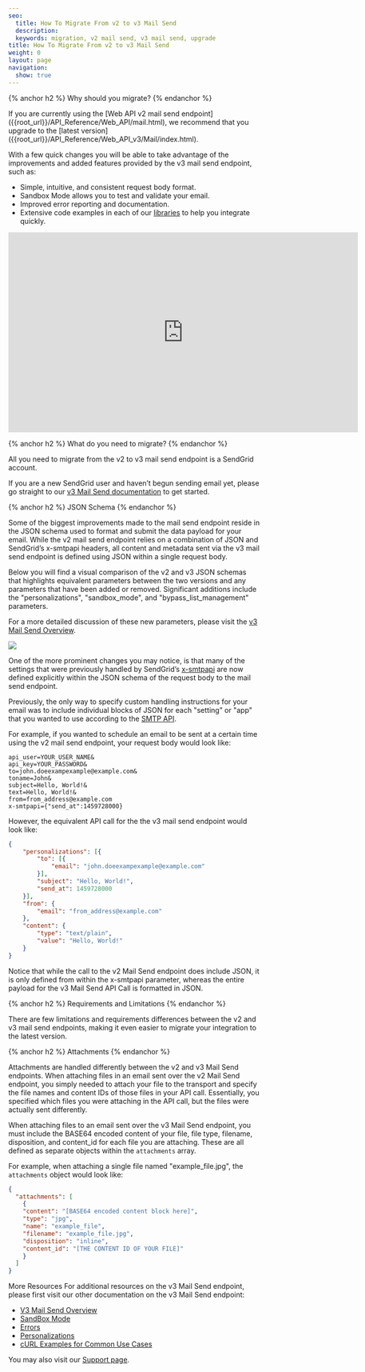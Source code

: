 ```yaml
---
seo:
  title: How To Migrate From v2 to v3 Mail Send
  description:
  keywords: migration, v2 mail send, v3 mail send, upgrade
title: How To Migrate From v2 to v3 Mail Send
weight: 0
layout: page
navigation:
  show: true
---
```


{% anchor h2 %}
Why should you migrate?
{% endanchor %}

<call-out>
If you are currently using the [Web API v2 mail send endpoint]({{root_url}}/API_Reference/Web_API/mail.html), we recommend that you upgrade to the [latest version]({{root_url}}/API_Reference/Web_API_v3/Mail/index.html).
</call-out>

With a few quick changes you will be able to take advantage of the improvements and added features provided by the v3 mail send endpoint, such as:

* Simple, intuitive, and consistent request body format.
* Sandbox Mode allows you to test and validate your email.
* Improved error reporting and documentation.
* Extensive code examples in each of our [libraries]({{root_url}}/Integrate/libraries.html) to help you integrate quickly.

<iframe src="https://player.vimeo.com/video/168940206" width="700" height="400" frameborder="0" webkitallowfullscreen mozallowfullscreen allowfullscreen></iframe>

{% anchor h2 %}
What do you need to migrate?
{% endanchor %}

All you need to migrate from the v2 to v3 mail send endpoint is a SendGrid account.

If you are a new SendGrid user and haven’t begun sending email yet, please go straight to our [v3 Mail Send documentation]({{root_url}}/API_Reference/Web_API_v3/Mail/index.html) to get started.

{% anchor h2 %}
JSON Schema
{% endanchor %}

Some of the biggest improvements made to the mail send endpoint reside in the JSON schema used to format and submit the data payload for your email. While the v2 mail send endpoint relies on a combination of JSON and SendGrid’s x-smtpapi headers, all content and metadata sent via the v3 mail send endpoint is defined using JSON within a single request body.

Below you will find a visual comparison of the v2 and v3 JSON schemas that highlights equivalent parameters between the two versions and any parameters that have been added or removed. Significant additions include the "personalizations", "sandbox_mode", and "bypass_list_management" parameters.

For a more detailed discussion of these new parameters, please visit the [v3 Mail Send Overview]({{root_url}}/API_Reference/Web_API_v3/Mail/index.html).

![]({{root_url}}/images/v2_vs_v3_mail_send_ga.png)

One of the more prominent changes you may notice, is that many of the settings that were previously handled by SendGrid’s [x-smtpapi]({{root_url}}/API_Reference/SMTP_API/index.html) are now defined explicitly within the JSON schema of the request body to the mail send endpoint.

Previously, the only way to specify custom handling instructions for your email was to include individual blocks of JSON for each "setting" or "app" that you wanted to use according to the [SMTP API]({{root_url}}/API_Reference/SMTP_API/index.html).

For example, if you wanted to schedule an email to be sent at a certain time using the v2 mail send endpoint, your request body would look like:

```
api_user=YOUR_USER_NAME&
api_key=YOUR_PASSWORD&
to=john.doeexampexample@example.com&
toname=John&
subject=Hello, World!&
text=Hello, World!&
from=from_address@example.com
x-smtpapi={"send_at":1459728000}
```

However, the equivalent API call for the the v3 mail send endpoint would look like:

```json
{
	"personalizations": [{
		"to": [{
			"email": "john.doeexampexample@example.com"
		}],
		"subject": "Hello, World!",
		"send_at": 1459728000
	}],
	"from": {
		"email": "from_address@example.com"
	},
	"content": {
		"type": "text/plain",
		"value": "Hello, World!"
	}
}
```

Notice that while the call to the v2 Mail Send endpoint does include JSON, it is only defined from within the x-smtpapi parameter, whereas the entire payload for the v3 Mail Send API Call is formatted in JSON.

{% anchor h2 %}
Requirements and Limitations
{% endanchor %}

There are few limitations and requirements differences between the v2 and v3 mail send endpoints, making it even easier to migrate your integration to the latest version.

{% anchor h2 %}
Attachments
{% endanchor %}

Attachments are handled differently between the v2 and v3 Mail Send endpoints. When attaching files in an email sent over the v2 Mail Send endpoint, you simply needed to attach your file to the transport and specify the file names and content IDs of those files in your API call. Essentially, you specified which files you were attaching in the API call, but the files were actually sent differently.

When attaching files to an email sent over the v3 Mail Send endpoint, you must include the BASE64 encoded content of your file, file type, filename, disposition, and content_id for each file you are attaching. These are all defined as separate objects within the `attachments` array.

For example, when attaching a single file named "example_file.jpg", the `attachments` object would look like:

```json
{
  "attachments": [
    {
    "content": "[BASE64 encoded content block here]",
    "type": "jpg",
    "name": "example_file",
    "filename": "example_file.jpg",
    "disposition": "inline",
    "content_id": "[THE CONTENT ID OF YOUR FILE]"
    }
  ]
}
```

More Resources
For additional resources on the v3 Mail Send endpoint, please first visit our other documentation on the v3 Mail Send endpoint:

* [V3 Mail Send Overview]({{root_url}}/API_Reference/Web_API_v3/Mail/index.html)
* [SandBox Mode]({{root_url}}/Classroom/Send/v3_Mail_Send/sandbox_mode.html)
* [Errors]({{root_url}}/API_Reference/Web_API_v3/Mail/errors.html)
* [Personalizations]({{root_url}}/Classroom/Send/v3_Mail_Send/personalizations.html)
* [cURL Examples for Common Use Cases]({{root_url}}/for-developers/getting-started/curl-examples.html)

You may also visit our [Support page](https://support.sendgrid.com/hc/en-us).
